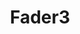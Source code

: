 ---
layout: project
title: "Fader3"
description: "Schematics, 3D printer STLs and accompanying config app for a long-throw, 3-fader 14bit MIDI controller of my own design"
repo: "echolevel/fader3"
image: 
---